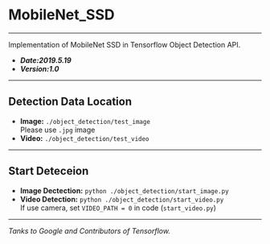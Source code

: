 # MobileNet_SSD
---
Implementation of MobileNet SSD in Tensorflow Object Detection API.
- ***Date:2019.5.19***
- ***Version:1.0***
---
## Detection Data Location
- **Image:**
`./object_detection/test_image`  
Please use `.jpg` image
- **Video:**
`./object_detection/test_video`

---
## Start Deteceion
- **Image Dectection:**
`python ./object_detection/start_image.py`
- **Video Detection:**
`python ./object_detection/start_video.py`  
If use camera, set `VIDEO_PATH = 0` in code (`start_video.py`)

---
*Tanks to Google and Contributors of Tensorflow.*